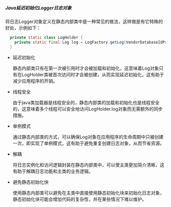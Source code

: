 ##### Java延迟初始化Logger日志对象

将日志Logger对象定义在静态内部类中是一种常见的做法，这样做是有它特殊的好处，示例如下：

```java
  private static class LogHolder {
    private static final Log log = LogFactory.getLog(VendorDatabaseIdProvider.class);
  }
```

- 延迟初始化

  静态内部类只有在第一次被引用时才会被加载和初始化，这意味着Log对象只有在LogHolder类被首次访问时才会被创建，从而实现延迟初始化，这有助于减少应用程序的开销。

- 线程安全

  由于java类加载器是线程安全的，静态内部类的加载和初始化也是线程安全的，这意味着多个线程可以安全地访问LogHolder.log对象而无需额外的同步措施。

- 单例模式

  通过静态内部类的方式，可以确保Log对象在应用程序的生命周期中只被创建一次，即实现了单例模式，这有助于避免重复创建日志对象，从而节省资源。

- 解耦

  将日志实例化和访问逻辑封装在静态内部类中，可以使主类更加简介清晰，这有助于解耦日志功能和主类的业务逻辑。

- 避免静态初始化快

  使用静态内部类可以避免在主类中直接使用静态初始化块来初始化日志对象，静态初始化块可能会增加代码的复杂性，并在某些情况下难以维护。